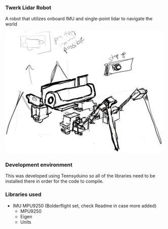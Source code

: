 ### Twerk Lidar Robot
A robot that utilizes onboard IMU and single-point lidar to navigate the world

<img src="./twerk-lidar-robot-concept.JPG" width="500" />

### Development environment

This was developed using Teensyduino so all of the libraries need to be installed there in order for the code to compile.

### Libraries used
* IMU MPU9250 (Bolderflight set, check Readme in case more added)
  * MPU9250
  * Eigen
  * Units
